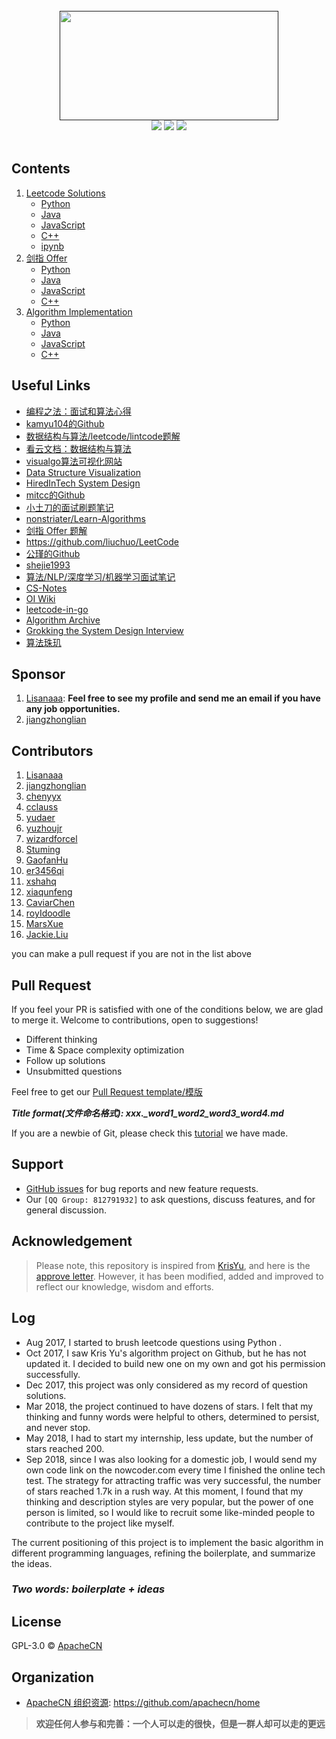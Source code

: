 <br>

<div align="center">
    <a href=""> <img src="images/readme_badges/WechatIMG649.jpeg" width="350" height="175"></a>
    <br>
    <a href=""> <img src="https://img.shields.io/badge/%3E-awesome-red.svg"></a> <a href=""><a href="https://github.com/apachecn/awesome-leetcode/tree/master/docs/Algorithm_Implementation/Python"> <img src="https://img.shields.io/badge/%3E-algorithm-red.svg"></a> <a href="https://github.com/apachecn/awesome-leetcode/tree/master/docs/Leetcode_Solutions/Python"> <img src="https://img.shields.io/badge/%3E-leetcode-red.svg"></a> 
</div>

<br>

## Contents
1. [Leetcode Solutions](https://github.com/apachecn/awesome-leetcode/tree/master/docs/Leetcode_Solutions)
    - [Python](https://github.com/apachecn/awesome-leetcode/tree/master/docs/Leetcode_Solutions/Python)
    - [Java](https://github.com/apachecn/awesome-leetcode/tree/master/docs/Leetcode_Solutions/Java)
    - [JavaScript](https://github.com/apachecn/awesome-algorithm/tree/master/docs/Leetcode_Solutions/JavaScript)
    - [C++](https://github.com/apachecn/awesome-leetcode/tree/master/docs/Leetcode_Solutions/C++)
    - [ipynb](https://github.com/apachecn/awesome-leetcode/tree/master/docs/Leetcode_Solutions/ipynb)
2. [剑指 Offer](https://github.com/apachecn/awesome-algorithm/tree/master/docs/%E5%89%91%E6%8C%87offer)
    - [Python](https://github.com/apachecn/awesome-algorithm/tree/master/docs/剑指offer/Python)
    - [Java](https://github.com/apachecn/awesome-algorithm/tree/master/docs/剑指offer/Java)
    - [JavaScript](https://github.com/apachecn/awesome-algorithm/tree/master/docs/剑指offer/JavaScript)
    - [C++](https://github.com/apachecn/awesome-algorithm/tree/master/docs/剑指offer/C++)
2. [Algorithm Implementation](https://github.com/apachecn/awesome-leetcode/tree/master/docs/Algorithm_Implementation)
    - [Python](https://github.com/apachecn/awesome-leetcode/tree/master/docs/Algorithm_Implementation/Python)
    - [Java](https://github.com/apachecn/awesome-leetcode/tree/master/docs/Algorithm_Implementation/Java)
    - [JavaScript](https://github.com/apachecn/awesome-leetcode/tree/master/docs/Algorithm_Implementation/JavaScript)
    - [C++](https://github.com/apachecn/awesome-leetcode/tree/master/docs/Algorithm_Implementation/C++)
    
## Useful Links
- [编程之法：面试和算法心得](https://wizardforcel.gitbooks.io/the-art-of-programming-by-july/content/index.html)
- [kamyu104的Github](https://github.com/kamyu104/LeetCode-Solutions)
- [数据结构与算法/leetcode/lintcode题解](https://algorithm.yuanbin.me/zh-hans/)
- [看云文档：数据结构与算法](https://www.kancloud.cn/kancloud/data-structure-and-algorithm-notes/73048)
- [visualgo算法可视化网站](https://visualgo.net/en)
- [Data Structure Visualization](https://www.cs.usfca.edu/~galles/visualization/Algorithms.html)
- [HiredInTech System Design](https://www.hiredintech.com/)
- [mitcc的Github](https://github.com/mitcc/AlgoSolutions)
- [小土刀的面试刷题笔记](http://wdxtub.com/interview/14520594642530.html)
- [nonstriater/Learn-Algorithms](https://github.com/nonstriater/Learn-Algorithms)
- [剑指 Offer 题解](https://github.com/gatieme/CodingInterviews)
- https://github.com/liuchuo/LeetCode
- [公瑾的Github](https://github.com/yuzhoujr/leetcode)
- [shejie1993](https://shenjie1993.gitbooks.io/leetcode-python/content/096%20Unique%20Binary%20Search%20Trees.html)
- [算法/NLP/深度学习/机器学习面试笔记](https://github.com/imhuay/Interview_Notes-Chinese)
- [CS-Notes](https://github.com/CyC2018/CS-Notes)
- [OI Wiki](https://oi-wiki.org)
- [leetcode-in-go](https://github.com/aQuaYi/LeetCode-in-Go#leetcode-%E7%9A%84-go-%E8%A7%A3%E7%AD%94)
- [Algorithm Archive](https://github.com/algorithm-archivists/algorithm-archive)
- [Grokking the System Design Interview](https://www.educative.io/collection/5668639101419520/5649050225344512)
- [算法珠玑](https://soulmachine.gitbooks.io/algorithm-essentials/java/)

## Sponsor
1. [Lisanaaa](https://github.com/Lisanaaa): **Feel free to see my profile and send me an email if you have any job opportunities.**
2. [jiangzhonglian](https://github.com/jiangzhonglian)

## Contributors
1. [Lisanaaa](https://github.com/Lisanaaa)
2. [jiangzhonglian](https://github.com/jiangzhonglian)
3. [chenyyx](https://github.com/chenyyx)
4. [cclauss](https://github.com/cclauss)
5. [yudaer](https://github.com/yudaer)
6. [yuzhoujr](https://github.com/yuzhoujr)
7. [wizardforcel](https://github.com/wizardforcel)
8. [Stuming](https://github.com/Stuming)
9. [GaofanHu](https://github.com/GaofanHu)
10. [er3456qi](https://github.com/er3456qi)
11. [xshahq](https://github.com/xshahq)
12. [xiaqunfeng](https://github.com/xiaqunfeng)
13. [CaviarChen](https://github.com/CaviarChen)
14. [royIdoodle](https://github.com/royIdoodle)
15. [MarsXue](https://github.com/MarsXue)
16. [Jackie.Liu](https://github.com/mJackie)

you can make a pull request if you are not in the list above
## Pull Request

If you feel your PR is satisfied with one of the conditions below, we are glad to merge it. Welcome to contributions, open to suggestions!

- Different thinking
- Time & Space complexity optimization
- Follow up solutions
- Unsubmitted questions

Feel free to get our [Pull Request template/模版](https://github.com/apachecn/awesome-algorithm/blob/master/PULL_REQUEST_TEMPLATE.md)

***Title format(文件命名格式): xxx._word1_word2_word3_word4.md***

If you are a newbie of Git, please check this [tutorial](https://github.com/apachecn/kaggle/tree/dev/docs/GitHub) we have made.

## Support
- [GitHub issues](https://github.com/apachecn/awesome-leetcode/issues) for bug reports and new feature requests.
- Our ```[QQ Group: 812791932]``` to ask questions, discuss features, and for general discussion.

## Acknowledgement

> Please note, this repository is inspired from [KrisYu](https://github.com/KrisYu/LeetCode-CLRS-Python), and here is the [approve letter](https://github.com/apachecn/LeetCode/blob/master/images/Project%20cornerstone/approve%20letter.md). However, it has been modified, added and improved to reflect our knowledge, wisdom and efforts.

## Log

- Aug 2017, I started to brush leetcode questions using Python .
- Oct 2017, I saw Kris Yu's algorithm project on Github, but he has not updated it. I decided to build new one on my own and got his permission successfully.
- Dec 2017, this project was only considered as my record of question solutions.
- Mar 2018, the project continued to have dozens of stars. I felt that my thinking and funny words were helpful to others, determined to persist, and never stop.
- May 2018, I had to start my internship, less update, but the number of stars reached 200.
- Sep 2018, since I was also looking for a domestic job, I would send my own code link on the nowcoder.com  every time I finished the online tech test. The strategy for attracting traffic was very successful, the number of stars reached 1.7k in a rush way. At this moment, I found that my thinking and description styles are very popular, but the power of one person is limited, so I would like to recruit some like-minded people to contribute to the project like myself. 

The current positioning of this project is to implement the basic algorithm in different programming languages, refining the boilerplate, and summarize the ideas. 

### ***Two words: boilerplate + ideas***

## License

GPL-3.0 © [ApacheCN](https://github.com/apachecn)

## Organization 

* [ApacheCN 组织资源](https://github.com/apachecn/home): https://github.com/apachecn/home

> **欢迎任何人参与和完善：一个人可以走的很快，但是一群人却可以走的更远**
